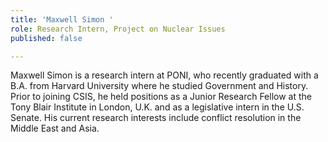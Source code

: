 ```yaml
---
title: 'Maxwell Simon '
role: Research Intern, Project on Nuclear Issues
published: false

---
```

Maxwell Simon is a research intern at PONI, who recently graduated with a B.A. from Harvard University where he studied Government and History. Prior to joining CSIS, he held positions as a Junior Research Fellow at the Tony Blair Institute in London, U.K. and as a legislative intern in the U.S. Senate. His current research interests include conflict resolution in the Middle East and Asia.
